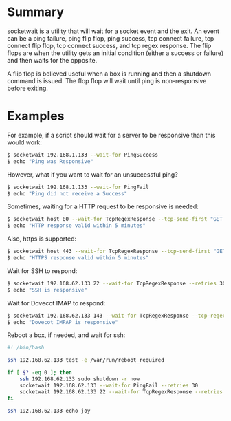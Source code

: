 # Summary

socketwait is a utility that will wait for a socket event and the exit.  An event can be a ping failure, ping flip flop, ping success, tcp connect failure, tcp connect flip flop, tcp connect success, and tcp regex response.  The flip flops are when the utility gets an initial condition (either a success or failure) and then waits for the opposite.

A flip flop is believed useful when a box is running and then a shutdown command is issued.  The flop flop will wait until ping is non-responsive before exiting.

# Examples

For example, if a script should wait for a server to be responsive than this would work:

```bash
$ socketwait 192.168.1.133 --wait-for PingSuccess
$ echo "Ping was Responsive"
```

However, what if you want to wait for an unsuccessful ping?

```bash
$ socketwait 192.168.1.133 --wait-for PingFail
$ echo "Ping did not receive a Success"
```

Sometimes, waiting for a HTTP request to be responsive is needed:

```bash
$ socketwait host 80 --wait-for TcpRegexResponse --tcp-send-first "GET / HTTP/1.1\r\n" --tcp-regex-response '(?i)title' --tcp-retries 300
$ echo "HTTP response valid within 5 minutes"
```

Also, https is supported:

```bash
$ socketwait host 443 --wait-for TcpRegexResponse --tcp-send-first "GET / HTTP/1.1\r\n" --tcp-regex-response '(?i)TITLE' --tcp-retries 300 --tcp-use-ssl-stream
$ echo "HTTPS response valid within 5 minutes"
```

Wait for SSH to respond:

```bash
$ socketwait 192.168.62.133 22 --wait-for TcpRegexResponse --retries 30 --tcp-regex-response '^SSH'
$ echo "SSH is responsive"
```

Wait for Dovecot IMAP to respond:

```bash
$ socketwait 192.168.62.133 143 --wait-for TcpRegexResponse --tcp-regex-response 'Dovecot' --retries 5 
$ echo "Dovecot IMPAP is responsive"
```

Reboot a box, if needed, and wait for ssh:

```bash
#! /bin/bash

ssh 192.168.62.133 test -e /var/run/reboot_required 

if [ $? -eq 0 ]; then
    ssh 192.168.62.133 sudo shutdown -r now
    socketwait 192.168.62.133 --wait-for PingFail --retries 30 
    socketwait 192.168.62.133 22 --wait-for TcpRegexResponse --retries 30 --tcpRegexResponse '^SSH' 
fi

ssh 192.168.62.133 echo joy
```
